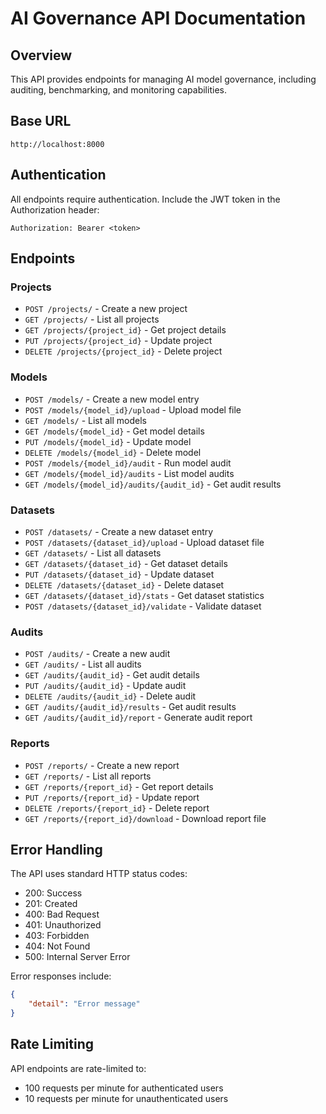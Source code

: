 # AI Governance API Documentation

## Overview
This API provides endpoints for managing AI model governance, including auditing, benchmarking, and monitoring capabilities.

## Base URL
`http://localhost:8000`

## Authentication
All endpoints require authentication. Include the JWT token in the Authorization header:
```
Authorization: Bearer <token>
```

## Endpoints

### Projects
- `POST /projects/` - Create a new project
- `GET /projects/` - List all projects
- `GET /projects/{project_id}` - Get project details
- `PUT /projects/{project_id}` - Update project
- `DELETE /projects/{project_id}` - Delete project

### Models
- `POST /models/` - Create a new model entry
- `POST /models/{model_id}/upload` - Upload model file
- `GET /models/` - List all models
- `GET /models/{model_id}` - Get model details
- `PUT /models/{model_id}` - Update model
- `DELETE /models/{model_id}` - Delete model
- `POST /models/{model_id}/audit` - Run model audit
- `GET /models/{model_id}/audits` - List model audits
- `GET /models/{model_id}/audits/{audit_id}` - Get audit results

### Datasets
- `POST /datasets/` - Create a new dataset entry
- `POST /datasets/{dataset_id}/upload` - Upload dataset file
- `GET /datasets/` - List all datasets
- `GET /datasets/{dataset_id}` - Get dataset details
- `PUT /datasets/{dataset_id}` - Update dataset
- `DELETE /datasets/{dataset_id}` - Delete dataset
- `GET /datasets/{dataset_id}/stats` - Get dataset statistics
- `POST /datasets/{dataset_id}/validate` - Validate dataset

### Audits
- `POST /audits/` - Create a new audit
- `GET /audits/` - List all audits
- `GET /audits/{audit_id}` - Get audit details
- `PUT /audits/{audit_id}` - Update audit
- `DELETE /audits/{audit_id}` - Delete audit
- `GET /audits/{audit_id}/results` - Get audit results
- `GET /audits/{audit_id}/report` - Generate audit report

### Reports
- `POST /reports/` - Create a new report
- `GET /reports/` - List all reports
- `GET /reports/{report_id}` - Get report details
- `PUT /reports/{report_id}` - Update report
- `DELETE /reports/{report_id}` - Delete report
- `GET /reports/{report_id}/download` - Download report file



## Error Handling
The API uses standard HTTP status codes:
- 200: Success
- 201: Created
- 400: Bad Request
- 401: Unauthorized
- 403: Forbidden
- 404: Not Found
- 500: Internal Server Error

Error responses include:
```json
{
    "detail": "Error message"
}
```

## Rate Limiting
API endpoints are rate-limited to:
- 100 requests per minute for authenticated users
- 10 requests per minute for unauthenticated users 